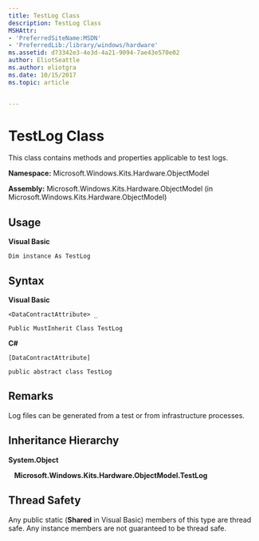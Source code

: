 ```yaml
---
title: TestLog Class
description: TestLog Class
MSHAttr:
- 'PreferredSiteName:MSDN'
- 'PreferredLib:/library/windows/hardware'
ms.assetid: d73342e3-4e3d-4a21-9094-7ae43e570e02
author: EliotSeattle
ms.author: eliotgra
ms.date: 10/15/2017
ms.topic: article


---
```


# TestLog Class


This class contains methods and properties applicable to test logs.

**Namespace:** Microsoft.Windows.Kits.Hardware.ObjectModel

**Assembly:** Microsoft.Windows.Kits.Hardware.ObjectModel (in Microsoft.Windows.Kits.Hardware.ObjectModel)

## <span id="Usage"></span><span id="usage"></span><span id="USAGE"></span>Usage


**Visual Basic**

`Dim instance As TestLog`

## <span id="Syntax"></span><span id="syntax"></span><span id="SYNTAX"></span>Syntax


**Visual Basic**

`<DataContractAttribute> _`

`Public MustInherit Class TestLog`

**C#**

`[DataContractAttribute]`

`public abstract class TestLog`

## <span id="Remarks"></span><span id="remarks"></span><span id="REMARKS"></span>Remarks


Log files can be generated from a test or from infrastructure processes.

## <span id="Inheritance_Hierarchy"></span><span id="inheritance_hierarchy"></span><span id="INHERITANCE_HIERARCHY"></span>Inheritance Hierarchy


**System.Object**

   **Microsoft.Windows.Kits.Hardware.ObjectModel.TestLog**

## <span id="Thread_Safety"></span><span id="thread_safety"></span><span id="THREAD_SAFETY"></span>Thread Safety


Any public static (**Shared** in Visual Basic) members of this type are thread safe. Any instance members are not guaranteed to be thread safe.

 

 






